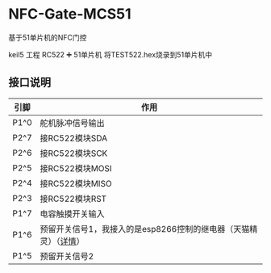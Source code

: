 # NFC-Gate-MCS51
基于51单片机的NFC门控

keil5 工程
RC522 ➕ 51单片机
将TEST522.hex烧录到51单片机中

## 接口说明
引脚 | 作用 
--|--
 P1^0 | 舵机脉冲信号输出 
 P2^7 | 接RC522模块SDA
 P2^6 | 接RC522模块SCK
 P2^5 | 接RC522模块MOSI
 P2^4 | 接RC522模块MISO
 P2^3 | 接RC522模块RST
 P1^7 | 电容触摸开关输入
 P1^6 | 预留开关信号1，我接入的是esp8266控制的继电器（天猫精灵）（[详情](https://blog.csdn.net/GavinWang23/article/details/101637481)）
 P1^5 | 预留开关信号2
